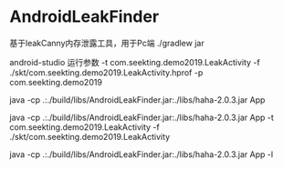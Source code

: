# AndroidLeakFinder
基于leakCanny内存泄露工具，用于Pc端
./gradlew jar

android-studio 运行参数
-t com.seekting.demo2019.LeakActivity -f ./skt/com.seekting.demo2019.LeakActivity.hprof
-p com.seekting.demo2019



java -cp  .:./build/libs/AndroidLeakFinder.jar:./libs/haha-2.0.3.jar  App

java -cp  .:./build/libs/AndroidLeakFinder.jar:./libs/haha-2.0.3.jar  App -t com.seekting.demo2019.LeakActivity -f ./skt/com.seekting.demo2019.LeakActivity


java -cp  .:./build/libs/AndroidLeakFinder.jar:./libs/haha-2.0.3.jar  App -l